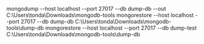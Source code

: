 mongodump --host localhost --port 27017  --db dump-db --out C:\Users\tonda\Downloads\mongodb-tools
mongorestore --host localhost --port 27017 --db dump-db C:\Users\tonda\Downloads\mongodb-tools\dump-db
mongorestore --host localhost --port 27017 --db dump-test C:\Users\tonda\Downloads\mongodb-tools\dump-db
